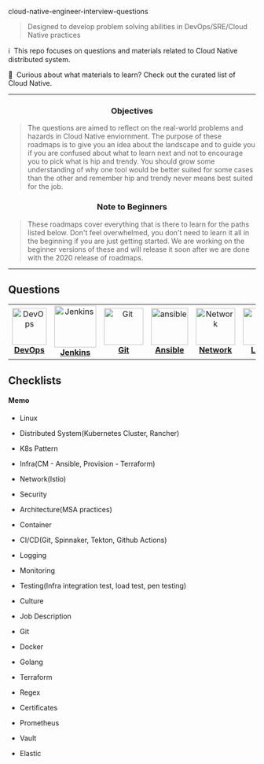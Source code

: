 cloud-native-engineer-interview-questions

> Designed to develop problem solving abilities in DevOps/SRE/Cloud Native practices

:information_source: &nbsp;This repo focuses on questions and materials related to Cloud Native distributed system.

:notebook_with_decorative_cover: &nbsp;Curious about what materials to learn? Check out the curated list of Cloud Native.

***

<h3 align="center"><strong>Objectives</strong></h3>

> The questions are aimed to reflect on the real-world problems and hazards in Cloud Native enviornment.
The purpose of these roadmaps is to give you an idea about the landscape and to guide you if you are confused about what to learn next and not to encourage you to pick what is hip and trendy. You should grow some understanding of why one tool would be better suited for some cases than the other and remember hip and trendy never means best suited for the job.

<h3 align="center"><strong>Note to Beginners</strong></h3>

> These roadmaps cover everything that is there to learn for the paths listed below. Don't feel overwhelmed, you don't need to learn it all in the beginning if you are just getting started. We are working on the beginner versions of these and will release it soon after we are done with the 2020 release of roadmaps.

***

## Questions

<!-- prettier-ignore-start -->
<!-- markdownlint-disable -->
<center>
<table>
  <tr>
    <td align="center"><a href="#devops"><img src="images/devops.png" width="70px;" height="75px;" alt="DevOps" /><br /><b>DevOps</b></a></td>
    <td align="center"><a href="#jenkins"><img src="images/jenkins.png" width="85px;" height="85px;" alt="Jenkins"/><br /><b>Jenkins</b></a></td>
    <td align="center"><a href="#git"><img src="images/git.png" width="80px;" height="75px;" alt="Git"/><br /><b>Git</b></a></td>
    <td align="center"><a href="#ansible"><img src="images/ansible.png" width="75px;" height="75px;" alt="ansible"/><br /><b>Ansible</b></a></td>
    <td align="center"><a href="#Network"><img src="images/network.png" width="80x;" height="75px;" alt="Network"/><br /><b>Network</b></a></td>
    <td align="center"><a href="#linux"><img src="images/linux.png" width="75x;" height="75px;" alt="Linux"/><br /><b>Linux</b></a></td>
    <td align="center"><a href="#terraform"><img src="images/terraform.png" width="70px;" height="75px;" alt="Terraform"/><br /><b>Terraform</b></a></td>
  </tr>
</table>
</center>
<!-- markdownlint-enable -->
<!-- prettier-ignore-end -->

## Checklists

#### Memo

* Linux
* Distributed System(Kubernetes Cluster, Rancher)
* K8s Pattern
* Infra(CM - Ansible, Provision - Terraform)
* Network(Istio)
* Security
* Architecture(MSA practices)
* Container
* CI/CD(Git, Spinnaker, Tekton, Github Actions)
* Logging
* Monitoring
* Testing(Infra integration test, load test, pen testing)
* Culture
* Job Description

* Git
* Docker
* Golang
* Terraform
* Regex
* Certificates
* Prometheus
* Vault
* Elastic